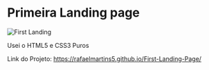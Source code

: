 # Primeira Landing page
![First Landing](https://user-images.githubusercontent.com/86852900/187030620-75af2289-63f0-49cc-8e8d-ecb54347f49c.png)


Usei o HTML5 e CSS3 Puros

Link do Projeto: https://rafaelmartins5.github.io/First-Landing-Page/

